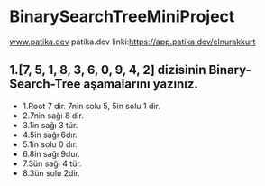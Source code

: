 # BinarySearchTreeMiniProject
www.patika.dev patika.dev linki:https://app.patika.dev/elnurakkurt
## 1.[7, 5, 1, 8, 3, 6, 0, 9, 4, 2] dizisinin Binary-Search-Tree aşamalarını yazınız.
- 1.Root 7 dir. 7nin solu 5, 5in solu 1 dir.
- 2.7nin sağı 8 dir.
- 3.1in sağı 3 tür.
- 4.5in sağı 6dır.
- 5.1in solu 0 dır.
- 6.8in sağı 9dur.
- 7.3ün sağı 4 tür.
- 8.3ün solu 2dir.
